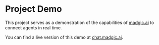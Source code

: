 # Project Demo

This project serves as a demonstration of the capabilities of [madgic.ai](https://madgic.ai) to connect agents in real time.

You can find a live version of this demo at [chat.madgic.ai](https://chat.madgic.ai). 